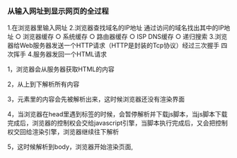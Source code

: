 ### 从输入网址到显示网页的全过程

1.在浏览器里输入网址
2.浏览器查找域名的IP地址
	通过访问的域名找出其中的IP地址
		○ 浏览器缓存
		○ 系统缓存
		○ 路由器缓存
		○ ISP DNS缓存
		○ 递归搜索 
3.浏览器给Web服务器发送一个HTTP请求（HTTP是封装的Tcp协议）经过三次握手 四次挥手
4.服务器发回一个HTML请求



1，浏览器会从服务器获取HTML的内容

2，从上到下解析所有内容

3，元素里的内容会先被解析出来，这时候浏览器还没有渲染界面

4，当浏览器在head里遇到<sprict>标签的时候，会暂停解析并下载js脚本，当js脚本下载完成后，浏览器的控制权会交给javascript引擎，当脚本执行完成后，又会把控制权交回给渲染引擎，浏览器继续往下解析

5，这时候解析到body，浏览器开始渲染页面,

